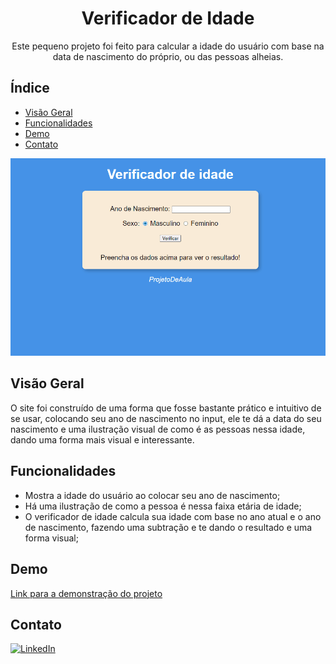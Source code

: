 <h1 align="center">Verificador de Idade</h1>

<p align="center">Este pequeno projeto foi feito para calcular a idade do usuário com base na data de nascimento do próprio, ou das pessoas alheias.</p>

## Índice

- [Visão Geral](#visão-geral)
- [Funcionalidades](#funcionalidades)
- [Demo](#demo)
- [Contato](#contato)

![Demonstração do Projeto](images/verificador-idade.gif)

## Visão Geral

O site foi construído de uma forma que fosse bastante prático e intuitivo de se usar, colocando seu ano de nascimento no input, ele te dá a data do seu nascimento e uma ilustração visual de como é as pessoas nessa idade, dando uma forma mais visual e interessante.

## Funcionalidades

- Mostra a idade do usuário ao colocar seu ano de nascimento;
- Há uma ilustração de como a pessoa é nessa faixa etária de idade;
- O verificador de idade calcula sua idade com base no ano atual e o ano de nascimento, fazendo uma subtração e te dando o resultado e uma forma visual;

## Demo

[Link para a demonstração do projeto](https://exemplo.com)

## Contato

[![LinkedIn](https://img.shields.io/badge/LinkedIn-0077B5?style=for-the-badge&logo=linkedin&logoColor=white)](https://www.linkedin.com/in/bruno-nogueira-de-queiroz-a9667a2a6/)
